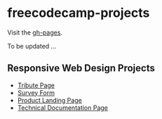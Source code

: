 # freecodecamp-projects

Visit the [gh-pages](https://society765.github.io/freecodecamp-projects/). 

To be updated ...

## Responsive Web Design Projects 

* [Tribute Page](./Responsive_Web_Design/Tribute_Page/index.html)
* [Survey Form](./Responsive_Web_Design/Survey_Form/index.html)
* [Product Landing Page](./Responsive_Web_Design/Product_Landing_Page/index.html)
* [Technical Documentation Page](./Responsive_Web_Design/Technical_Documentation_Page/index.html)
